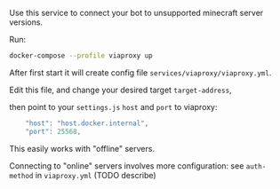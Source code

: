 Use this service to connect your bot to unsupported minecraft server versions.

Run:

```bash
docker-compose --profile viaproxy up
```

After first start it will create config file `services/viaproxy/viaproxy.yml`.

Edit this file, and change your desired target `target-address`, 

then point to your `settings.js` `host` and `port` to viaproxy:

```javascript
    "host": "host.docker.internal",
    "port": 25568,
```

This easily works with "offline" servers. 

Connecting to "online" servers involves more configuration: see `auth-method` in `viaproxy.yml` (TODO describe) 




